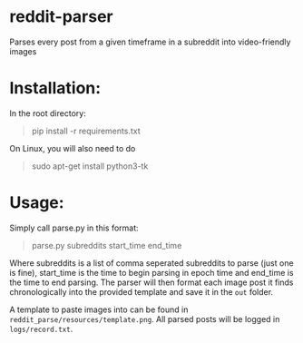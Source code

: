 # reddit-parser
Parses every post from a given timeframe in a subreddit into video-friendly images

# Installation:
In the root directory:
> pip install -r requirements.txt

On Linux, you will also need to do 
>sudo apt-get install python3-tk

# Usage: 
Simply call parse.py in this format: 

> parse.py subreddits start_time end_time 

Where subreddits is a list of comma seperated subreddits to parse (just one is fine), start_time is the time to begin parsing in epoch time and end_time is the time to end parsing. The parser will then format each image post it finds chronologically into the provided template and save it in the 
`out` folder.

A template to paste images into can be found in `reddit_parse/resources/template.png`.
All parsed posts will be logged in `logs/record.txt`. 
